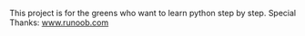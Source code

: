 This project is for the greens who want to learn python step by step.
Special Thanks: www.runoob.com
